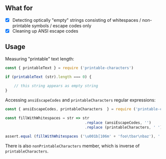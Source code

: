 ## What for

- [x] Detecting optically "empty" strings consisting of whitespaces / non-printable symbols / escape codes only
- [x] Cleaning up ANSI escape codes

## Usage

Measuring "printable" text length:

```javascript
const { printableText } = require ('printable-characters')

if (printableText (str).length === 0) {
    
    // this string appears as empty string
}
```

Accessing `ansiEscapeCodes` and `printableCharacters` regular expressions:

```javascript
const { ansiEscapeCodes, printableCharacters  } = require ('printable-characters')

const fillWithWhitespaces = str => str
                                    .replace (ansiEscapeCodes, '')
                                    .replace (printableCharacters, ' ')

assert.equal (fillWithWhitespaces ('\u001b[106m' + 'foo\tbar\nbaz'), '   \t   \n   ')
```

There is also `nonPrintableCharacters` member, which is inverse of `printableCharacters`.
